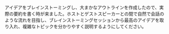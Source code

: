 アイデアをブレインストーミングし、大まかなアウトラインを作成したので、実際の要約を書く時が来ました。ホストとゲストスピーカーとの間で自然で会話のような流れを目指し、ブレインストーミングセッションから最高のアイデアを取り入れ、複雑なトピックを分かりやすく説明するようにしてください。
